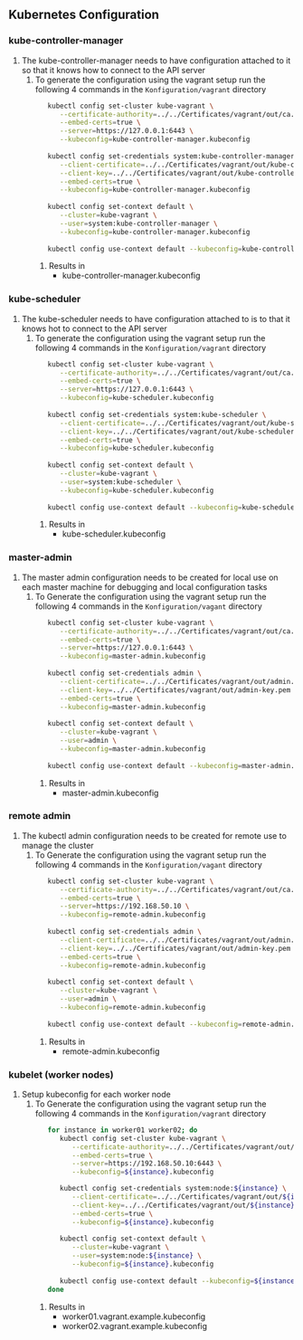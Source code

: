 ## Kubernetes Configuration

### kube-controller-manager
1. The kube-controller-manager needs to have configuration attached to it so that it knows how to connect to the API server
   1. To generate the configuration using the vagrant setup run the following 4 commands in the `Konfiguration/vagrant` directory
      ```bash
         kubectl config set-cluster kube-vagrant \
            --certificate-authority=../../Certificates/vagrant/out/ca.pem \
            --embed-certs=true \
            --server=https://127.0.0.1:6443 \
            --kubeconfig=kube-controller-manager.kubeconfig
         
         kubectl config set-credentials system:kube-controller-manager \
            --client-certificate=../../Certificates/vagrant/out/kube-controller-manager.pem \
            --client-key=../../Certificates/vagrant/out/kube-controller-manager-key.pem \
            --embed-certs=true \
            --kubeconfig=kube-controller-manager.kubeconfig
         
         kubectl config set-context default \
            --cluster=kube-vagrant \
            --user=system:kube-controller-manager \
            --kubeconfig=kube-controller-manager.kubeconfig
         
         kubectl config use-context default --kubeconfig=kube-controller-manager.kubeconfig
      ```
      1. Results in
         * kube-controller-manager.kubeconfig

### kube-scheduler
1. The kube-scheduler needs to have configuration attached to is to that it knows hot to connect to the API server
   1. To generate the configuration using the vagrant setup run the following 4 commands in the `Konfiguration/vagrant` directory
      ```bash
         kubectl config set-cluster kube-vagrant \
            --certificate-authority=../../Certificates/vagrant/out/ca.pem \
            --embed-certs=true \
            --server=https://127.0.0.1:6443 \
            --kubeconfig=kube-scheduler.kubeconfig
         
         kubectl config set-credentials system:kube-scheduler \
            --client-certificate=../../Certificates/vagrant/out/kube-scheduler.pem \
            --client-key=../../Certificates/vagrant/out/kube-scheduler-key.pem \
            --embed-certs=true \
            --kubeconfig=kube-scheduler.kubeconfig
         
         kubectl config set-context default \
            --cluster=kube-vagrant \
            --user=system:kube-scheduler \
            --kubeconfig=kube-scheduler.kubeconfig
         
         kubectl config use-context default --kubeconfig=kube-scheduler.kubeconfig
      ```
      1. Results in
         * kube-scheduler.kubeconfig

### master-admin
1. The master admin configuration needs to be created for local use on each master machine for debugging and local configuration tasks
   1. To Generate the configuration using the vagrant setup run the following 4 commands in the `Konfiguration/vagant` directory
      ```bash
         kubectl config set-cluster kube-vagrant \
            --certificate-authority=../../Certificates/vagrant/out/ca.pem \
            --embed-certs=true \
            --server=https://127.0.0.1:6443 \
            --kubeconfig=master-admin.kubeconfig
         
         kubectl config set-credentials admin \
            --client-certificate=../../Certificates/vagrant/out/admin.pem \
            --client-key=../../Certificates/vagrant/out/admin-key.pem \
            --embed-certs=true \
            --kubeconfig=master-admin.kubeconfig
        
         kubectl config set-context default \
            --cluster=kube-vagrant \
            --user=admin \
            --kubeconfig=master-admin.kubeconfig
            
         kubectl config use-context default --kubeconfig=master-admin.kubeconfig
      ```
      1. Results in
         * master-admin.kubeconfig
         
### remote admin
1. The kubectl admin configuration needs to be created for remote use to manage the cluster
   1. To Generate the configuration using the vagrant setup run the following 4 commands in the `Konfiguration/vagant` directory
      ```bash
         kubectl config set-cluster kube-vagrant \
            --certificate-authority=../../Certificates/vagrant/out/ca.pem \
            --embed-certs=true \
            --server=https://192.168.50.10 \
            --kubeconfig=remote-admin.kubeconfig
         
         kubectl config set-credentials admin \
            --client-certificate=../../Certificates/vagrant/out/admin.pem \
            --client-key=../../Certificates/vagrant/out/admin-key.pem \
            --embed-certs=true \
            --kubeconfig=remote-admin.kubeconfig
        
         kubectl config set-context default \
            --cluster=kube-vagrant \
            --user=admin \
            --kubeconfig=remote-admin.kubeconfig
            
         kubectl config use-context default --kubeconfig=remote-admin.kubeconfig
      ```
      1. Results in
         * remote-admin.kubeconfig
         
### kubelet (worker nodes)
1. Setup kubeconfig for each worker node
   1. To Generate the configuration using the vagrant setup run the following 4 commands in the `Konfiguration/vagrant` directory
      ```bash
         for instance in worker01 worker02; do
            kubectl config set-cluster kube-vagrant \
               --certificate-authority=../../Certificates/vagrant/out/ca.pem \
               --embed-certs=true \
               --server=https://192.168.50.10:6443 \
               --kubeconfig=${instance}.kubeconfig

            kubectl config set-credentials system:node:${instance} \
               --client-certificate=../../Certificates/vagrant/out/${instance}.vagrant.example.pem \
               --client-key=../../Certificates/vagrant/out/${instance}.vagrant.example-key.pem \
               --embed-certs=true \
               --kubeconfig=${instance}.kubeconfig
         
            kubectl config set-context default \
               --cluster=kube-vagrant \
               --user=system:node:${instance} \
               --kubeconfig=${instance}.kubeconfig
         
            kubectl config use-context default --kubeconfig=${instance}.kubeconfig
         done
      ```
      1. Results in
         * worker01.vagrant.example.kubeconfig
         * worker02.vagrant.example.kubeconfig
